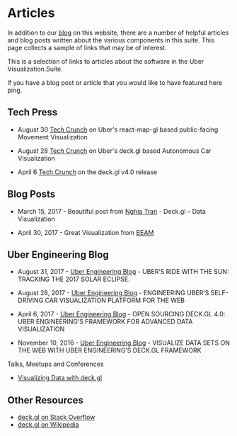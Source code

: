 # Articles

In addition to our [blog](http://uber.github.io/deck.gl/blog/) on this website, there are a number of helpful articles and blog posts written about the various components in this suite. This page collects a sample of links that may be of interest.

This is a selection of links to articles about the software in the Uber Visualization.Suite.

If you have a blog post or article that you would like to have featured here ping.

## Tech Press

* August 30 [Tech Crunch](https://techcrunch.com/2017/08/30/uber-movement-traffic-data-finally-makes-it-out-of-beta/) on Uber's react-map-gl based public-facing Movement Visualization

* August 28 [Tech Crunch](https://techcrunch.com/2017/08/28/uber-shows-off-its-autonomous-driving-programs-snazzy-visualization-tools/) on Uber's deck.gl based Autonomous Car Visualization

* April 6 [Tech Crunch](https://techcrunch.com/2017/04/06/ubers-open-source-data-visualization-tool-now-goes-beyond-maps/) on the deck.gl v4.0 release


## Blog Posts

* March 15, 2017 - Beautiful post from [Nghia Tran](https://nghiatran.me/deck-gl-data-visualization/) - Deck.gl – Data Visualization

* April 30, 2017 - Great Visualization from [BEAM](http://beam.lbl.gov/blog/visualizing-beam-with-deck-gl)


## Uber Engineering Blog

* August 31, 2017 - [Uber Engineering Blog](https://eng.uber.com/solar-eclipse/) - UBER’S RIDE WITH THE SUN: TRACKING THE 2017 SOLAR ECLIPSE.

* August 28, 2017 - [Uber Engineering Blog](https://eng.uber.com/atg-dataviz/) - ENGINEERING UBER’S SELF-DRIVING CAR VISUALIZATION PLATFORM FOR THE WEB

* April 6, 2017 - [Uber Engineering Blog](https://eng.uber.com/deck-gl-4-0/) - OPEN SOURCING DECK.GL 4.0: UBER ENGINEERING’S FRAMEWORK FOR ADVANCED DATA VISUALIZATION

* November 10, 2016 - [Uber Engineering Blog](https://eng.uber.com/deck-gl-framework/) - VISUALIZE DATA SETS ON THE WEB WITH UBER ENGINEERING’S DECK.GL FRAMEWORK


Talks, Meetups and Conferences

* [Visualizing Data with deck.gl](https://www.youtube.com/watch?v=HU1K7Vhfe-A)


## Other Resources

* [deck.gl on Stack Overflow](https://stackoverflow.com/questions/tagged/deck.gl)
* [deck.gl on Wikipedia](https://en.wikipedia.org/wiki/List_of_WebGL_frameworks)

